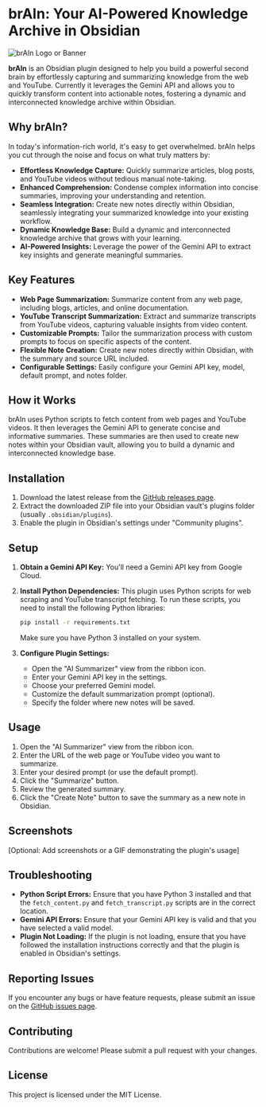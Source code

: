 # brAIn: Your AI-Powered Knowledge Archive in Obsidian

![brAIn Logo or Banner](https://placehold.co/800x200/3498db/ffffff?text=brAIn+AI+Summarizer)

**brAIn** is an Obsidian plugin designed to help you build a powerful second brain by effortlessly capturing and summarizing knowledge from the web and YouTube. Currently it leverages the Gemini API and  allows you to quickly transform content into actionable notes, fostering a dynamic and interconnected knowledge archive within Obsidian.

## Why brAIn?

In today's information-rich world, it's easy to get overwhelmed. brAIn helps you cut through the noise and focus on what truly matters by:

*   **Effortless Knowledge Capture:** Quickly summarize articles, blog posts, and YouTube videos without tedious manual note-taking.
*   **Enhanced Comprehension:** Condense complex information into concise summaries, improving your understanding and retention.
*   **Seamless Integration:** Create new notes directly within Obsidian, seamlessly integrating your summarized knowledge into your existing workflow.
*   **Dynamic Knowledge Base:** Build a dynamic and interconnected knowledge archive that grows with your learning.
*   **AI-Powered Insights:** Leverage the power of the Gemini API to extract key insights and generate meaningful summaries.

## Key Features

*   **Web Page Summarization:** Summarize content from any web page, including blogs, articles, and online documentation.
*   **YouTube Transcript Summarization:** Extract and summarize transcripts from YouTube videos, capturing valuable insights from video content.
*   **Customizable Prompts:** Tailor the summarization process with custom prompts to focus on specific aspects of the content.
*   **Flexible Note Creation:** Create new notes directly within Obsidian, with the summary and source URL included.
*   **Configurable Settings:** Easily configure your Gemini API key, model, default prompt, and notes folder.

## How it Works

brAIn uses Python scripts to fetch content from web pages and YouTube videos. It then leverages the Gemini API to generate concise and informative summaries. These summaries are then used to create new notes within your Obsidian vault, allowing you to build a dynamic and interconnected knowledge base.

## Installation

1.  Download the latest release from the [GitHub releases page](https://github.com/your-username/your-repo/releases).
2.  Extract the downloaded ZIP file into your Obsidian vault's plugins folder (usually `.obsidian/plugins`).
3.  Enable the plugin in Obsidian's settings under "Community plugins".

## Setup

1.  **Obtain a Gemini API Key:** You'll need a Gemini API key from Google Cloud.
2.  **Install Python Dependencies:** This plugin uses Python scripts for web scraping and YouTube transcript fetching. To run these scripts, you need to install the following Python libraries:

    ```bash
    pip install -r requirements.txt
    ```

    Make sure you have Python 3 installed on your system.
3.  **Configure Plugin Settings:**
    *   Open the "AI Summarizer" view from the ribbon icon.
    *   Enter your Gemini API key in the settings.
    *   Choose your preferred Gemini model.
    *   Customize the default summarization prompt (optional).
    *   Specify the folder where new notes will be saved.

## Usage

1.  Open the "AI Summarizer" view from the ribbon icon.
2.  Enter the URL of the web page or YouTube video you want to summarize.
3.  Enter your desired prompt (or use the default prompt).
4.  Click the "Summarize" button.
5.  Review the generated summary.
6.  Click the "Create Note" button to save the summary as a new note in Obsidian.

## Screenshots

[Optional: Add screenshots or a GIF demonstrating the plugin's usage]

## Troubleshooting

*   **Python Script Errors:** Ensure that you have Python 3 installed and that the `fetch_content.py` and `fetch_transcript.py` scripts are in the correct location.
*   **Gemini API Errors:** Ensure that your Gemini API key is valid and that you have selected a valid model.
*   **Plugin Not Loading:** If the plugin is not loading, ensure that you have followed the installation instructions correctly and that the plugin is enabled in Obsidian's settings.

## Reporting Issues

If you encounter any bugs or have feature requests, please submit an issue on the [GitHub issues page](https://github.com/your-username/your-repo/issues).

## Contributing

Contributions are welcome! Please submit a pull request with your changes.

## License

This project is licensed under the MIT License.